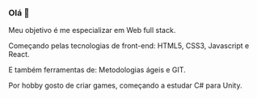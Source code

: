 ### Olá 👋

Meu objetivo é me especializar em Web full stack.

Começando pelas tecnologias de front-end:
HTML5, CSS3, Javascript e React.

E também ferramentas de: Metodologias ágeis e GIT.

Por hobby gosto de criar games, começando a estudar C# para Unity.

